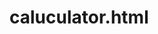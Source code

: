 # caluculator.html
<html>

<head>
    <script>
        function dis(val) {
            document.getElementById("result").value += val
        }
        function solve() {
            let x = document.getElementById("result").value
            let y = eval(x)
            document.getElementById("result").value = y
        }
        function clr() {
            document.getElementById("result").value = ""
        }
    </script>
    <style>
        .title {
            margin-bottom: 10px;
            text-align: center;
            width: 294px;
            color: rgb(0, 217, 255);
            border: solid black 2px;
            height: 40px;
            font-size: 30px;
            background-color: black;
        }

        input[type="button"] {
            background-color: rgb(0, 217, 255);
            color: black;
            border: solid black 2px;
            width: 100%
        }

        input[type="text"] {
            background-color: white;
            border: solid black 2px;
            width: 100%
        }

        .main1 {

            margin-left: 20%;
            margin-top: 13%;
            padding-top: 10px;
            height: 360PX;
        }

        .img {
            background-color: chocolate;
            background-size: cover;
            
        }

        .button {
            margin: 25px 0 0 1px;
            width: 42px;
            height: 42px;
            border: none;
            outline: none;
            font-size: 25px;
            font-weight: bold;
            cursor: pointer;
            border-radius: 12px;
            background-color: white;
            box-shadow: 5px 10px 18px Grey;
            display: inline-block;
        }

        .button:active {
            box-shadow: inset 1px 1px 2px red, inset -1px -1px 2px blue;
        }

        .clearButton {
            background: red;
            color: white;

        }

        #btn {
            background: black;
            color: white;
        }

        #btn1 {
            background: green;
        }
    </style>
</head>

<body class="img">
    <div class="main1">
        <div class="title">Calculator</div>
        <table>
            <tr>
                <td colspan="3"><input style="font-size: 20px; width: 96%; height:40px;margin-top: 20px;" type="text"
                        id="result" />
                <td><input class="button" id="btn" type="button" value="" onclick="dis('')" /> </td>
                </td>
            </tr>
            <tr>
                <td><input class="button" type="button" value="1" onclick="dis('1')" /> </td>
                <td><input class="button" type="button" value="2" onclick="dis('2')" /> </td>
                <td><input class="button" type="button" value="3" onclick="dis('3')" /> </td>
                <td><input class="button" id="btn" type="button" value="/" onclick="dis('/')" /> </td>
            </tr>
            <tr>
                <td><input class="button" type="button" value="4" onclick="dis('4')" /> </td>
                <td><input class="button" type="button" value="5" onclick="dis('5')" /> </td>
                <td><input class="button" type="button" value="6" onclick="dis('6')" /> </td>
                <td><input class="button" id="btn" type="button" value="-" onclick="dis('-')" /> </td>
            </tr>
            <tr>
                <td><input class="button" type="button" value="7" onclick="dis('7')" /> </td>
                <td><input class="button" type="button" value="8" onclick="dis('8')" /> </td>
                <td><input class="button" type="button" value="9" onclick="dis('9')" /> </td>
                <td><input class="button" id="btn" type="button" value="+" onclick="dis('+')" /> </td>
            </tr>
            <tr>
                <td><input id="btn" class="button" type="button" value="." onclick="dis('.')" /> </td>
                <td><input class="button" type="button" value="0" onclick="dis('0')" /> </td>
                <td><input id="btn1" class="button" type="button" value="=" onclick="solve()" /> </td>
                <td><input class="button" id="btn" type="button" value="c" onclick="clr()" /> </td>
            </tr>
        </table>
    </div>
</body>

</html>

